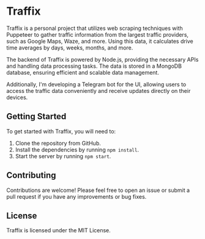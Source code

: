 # Traffix

Traffix is a personal project that utilizes web scraping techniques with Puppeteer to gather traffic information from the largest traffic providers, such as Google Maps, Waze, and more. Using this data, it calculates drive time averages by days, weeks, months, and more.

The backend of Traffix is powered by Node.js, providing the necessary APIs and handling data processing tasks. The data is stored in a MongoDB database, ensuring efficient and scalable data management.

Additionally, I'm developing a Telegram bot for the UI, allowing users to access the traffic data conveniently and receive updates directly on their devices.

## Getting Started

To get started with Traffix, you will need to:

1. Clone the repository from GitHub.
2. Install the dependencies by running `npm install`.
3. Start the server by running `npm start`.

## Contributing

Contributions are welcome! Please feel free to open an issue or submit a pull request if you have any improvements or bug fixes.

## License

Traffix is licensed under the MIT License.

